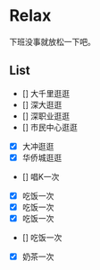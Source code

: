 # Relax

下班没事就放松一下吧。

## List

- [] 大千里逛逛
- [] 深大逛逛
- [] 深职业逛逛
- [] 市民中心逛逛
- [x] 大冲逛逛
- [x] 华侨城逛逛
- [] 唱K一次
- [x] 吃饭一次
- [x] 吃饭一次
- [x] 吃饭一次
- [] 吃饭一次
- [x] 奶茶一次